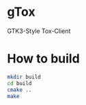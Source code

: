 gTox
============
GTK3-Style Tox-Client

How to build
============
```bash
mkdir build
cd build
cmake ..
make
```

